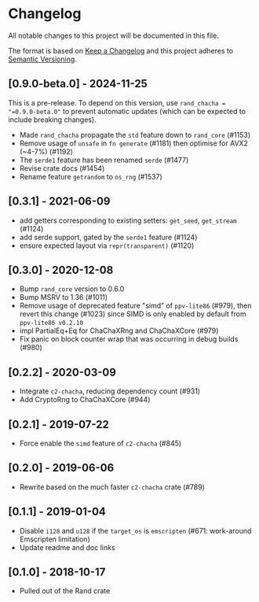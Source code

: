 # Changelog
All notable changes to this project will be documented in this file.

The format is based on [Keep a Changelog](http://keepachangelog.com/en/1.0.0/)
and this project adheres to [Semantic Versioning](https://semver.org/spec/v2.0.0.html).

## [0.9.0-beta.0] - 2024-11-25
This is a pre-release. To depend on this version, use `rand_chacha = "=0.9.0-beta.0"` to prevent automatic updates (which can be expected to include breaking changes).

- Made `rand_chacha` propagate the `std` feature down to `rand_core` (#1153)
- Remove usage of `unsafe` in `fn generate` (#1181) then optimise for AVX2 (~4-7%) (#1192)
- The `serde1` feature has been renamed `serde` (#1477)
- Revise crate docs (#1454)
- Rename feature `getrandom` to `os_rng` (#1537)

## [0.3.1] - 2021-06-09
- add getters corresponding to existing setters: `get_seed`, `get_stream` (#1124)
- add serde support, gated by the `serde1` feature (#1124)
- ensure expected layout via `repr(transparent)` (#1120)

## [0.3.0] - 2020-12-08
- Bump `rand_core` version to 0.6.0
- Bump MSRV to 1.36 (#1011)
- Remove usage of deprecated feature "simd" of `ppv-lite86` (#979), then revert
  this change (#1023) since SIMD is only enabled by default from `ppv-lite86 v0.2.10`
- impl PartialEq+Eq for ChaChaXRng and ChaChaXCore (#979)
- Fix panic on block counter wrap that was occurring in debug builds (#980)

## [0.2.2] - 2020-03-09
- Integrate `c2-chacha`, reducing dependency count (#931)
- Add CryptoRng to ChaChaXCore (#944)

## [0.2.1] - 2019-07-22
- Force enable the `simd` feature of `c2-chacha` (#845)

## [0.2.0] - 2019-06-06
- Rewrite based on the much faster `c2-chacha` crate (#789)

## [0.1.1] - 2019-01-04
- Disable `i128` and `u128` if the `target_os` is `emscripten` (#671: work-around Emscripten limitation)
- Update readme and doc links

## [0.1.0] - 2018-10-17
- Pulled out of the Rand crate
